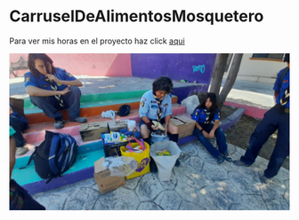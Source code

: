 # CarruselDeAlimentosMosquetero

Para ver mis horas en el proyecto haz click [aqui](https://github.com/Erick-237/CarruselDeAlimentosMosquetero/raw/main/Horas%20Erick%20Cabello.xlsx)


![WhatsApp Image 2024-03-04 at 08.29.25.jpeg](https://github.com/Erick-237/CarruselDeAlimentosMosquetero/blob/main/WhatsApp%20Image%202024-03-04%20at%2008.29.25.jpeg?raw=true)

